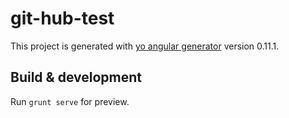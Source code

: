 # git-hub-test

This project is generated with [yo angular generator](https://github.com/yeoman/generator-angular)
version 0.11.1.

## Build & development

Run `grunt serve` for preview.

